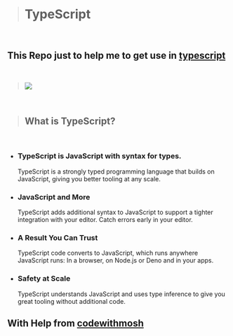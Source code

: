 > # TypeScript

<br>

## This Repo just to help me to get use in [typescript](https://www.typescriptlang.org/)

<br>

> <img src="https://res.cloudinary.com/practicaldev/image/fetch/s--2ZfVeb_e--/c_imagga_scale,f_auto,fl_progressive,h_420,q_auto,w_1000/https://dev-to-uploads.s3.amazonaws.com/uploads/articles/uf3a8y7xh8aroo95qocz.jpg"/>

<br>

> ## What is TypeScript?

<br>

- ### TypeScript is JavaScript with syntax for types. <br>

  TypeScript is a strongly typed programming language that builds on JavaScript, giving you better tooling at any scale.

- ### JavaScript and More <br>

  TypeScript adds additional syntax to JavaScript to support a tighter integration with your editor. Catch errors early in your editor.

- ### A Result You Can Trust <br>

  TypeScript code converts to JavaScript, which runs anywhere JavaScript runs: In a browser, on Node.js or Deno and in your apps.

- ### Safety at Scale <br>
  TypeScript understands JavaScript and uses type inference to give you great tooling without additional code.

## With Help from [codewithmosh](https://codewithmosh.com/)
